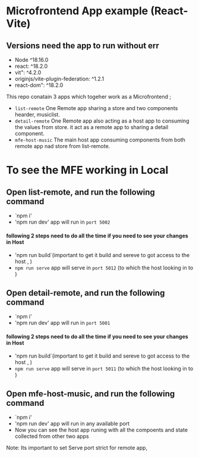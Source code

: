 #  Microfrontend  App example (React-Vite) 

## Versions need the app to run without err
 * Node ^18.16.0 
 * react: ^18.2.0
 * vit": ^4.2.0
 * originjs/vite-plugin-federation: ^1.2.1
 * react-dom": ^18.2.0

This repo conatain 3 apps which togeher work as a  Microfrontend ;

* `list-remote` One Remote app sharing a store and two components hearder, musiclist.
*  `detail-remote` One Remote app  also acting as a host app to consuming the values from store. it act as a remote app to sharing a detail component.
*  `mfe-host-music` The main host app consuming components from both remote app nad store from list-remote.


# To see the MFE working in Local

 ## Open list-remote, and run the following command
* `npm i'
* 'npm run dev'  app will run in `port 5002`
#### following 2 steps need to do all the time if you need to see your changes in Host
* 'npm run build`(important to get it build and sereve to got access to the host ,  )
* `npm run serve`  app will serve in `port 5012` (to which the host looking in to )


 ## Open detail-remote, and run the following command
* `npm i'
* 'npm run dev'  app will run in `port 5001`
#### following 2 steps need to do all the time if you need to see your changes in Host
* 'npm run build`(important to get it build and sereve to got access to the host ,  )
* `npm run serve`  app will serve in `port 5011` (to which the host looking in to )


 ## Open mfe-host-music, and run the following command
* `npm i'
* 'npm run dev'  app will run in any available port
*  Now you can see the host app runing with all the compoents and state collected from other two apps

Note: Its important to set Serve port strict for remote app,
